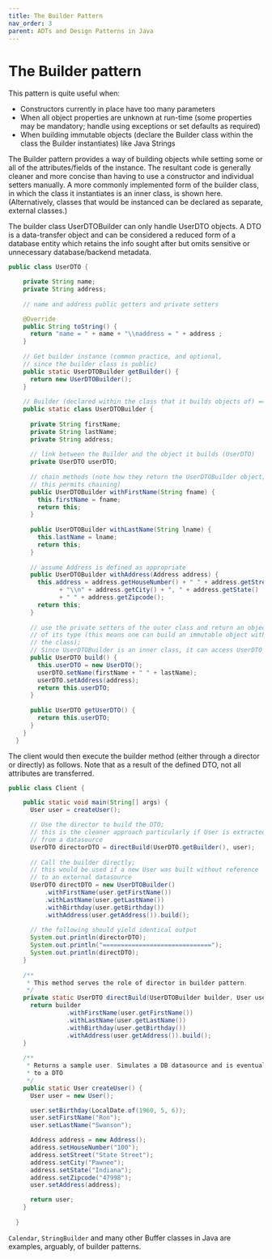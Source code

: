 ```yaml
---
title: The Builder Pattern
nav_order: 3
parent: ADTs and Design Patterns in Java
---
```


# The Builder pattern

This pattern is quite useful when:

+ Constructors currently in place have too many parameters
+ When all object properties are unknown at run-time (some properties may be mandatory; handle using exceptions or set defaults as required)
+ When building immutable objects (declare the Builder class within the class the Builder instantiates) like Java Strings

The Builder pattern provides a way of building objects while setting some or all of the attributes/fields of the instance. The resultant code is generally cleaner and more concise than having to use a constructor and individual setters manually. A more commonly implemented form of the builder class, in which the class it instantiates is an inner class, is shown here. (Alternatively, classes that would be instanced can be declared as separate, external classes.)

The builder class UserDTOBuilder can only handle UserDTO objects. A DTO is a data-transfer object and can be considered a reduced form of a database entity which retains the info sought after but omits sensitive or unnecessary database/backend metadata.

```java
public class UserDTO {

    private String name;
    private String address;
  
    // name and address public getters and private setters

    @Override
    public String toString() {
      return "name = " + name + "\\naddress = " + address ;
    }
  
    // Get builder instance (common practice, and optional, 
    // since the builder class is public)
    public static UserDTOBuilder getBuilder() {
      return new UserDTOBuilder();
    }
  
    // Builder (declared within the class that it builds objects of) =====================
    public static class UserDTOBuilder {
      
      private String firstName;
      private String lastName;
      private String address;
      
      // link between the Builder and the object it builds (UserDTO)
      private UserDTO userDTO;
  
      // chain methods (note how they return the UserDTOBuilder object;
      // this permits chaining)
      public UserDTOBuilder withFirstName(String fname) {
        this.firstName = fname;
        return this;
      }
      
      public UserDTOBuilder withLastName(String lname) {
        this.lastName = lname;
        return this;
      }
      
      // assume Address is defined as appropriate
      public UserDTOBuilder withAddress(Address address) {
        this.address = address.getHouseNumber() + " " + address.getStreet()
              + "\\n" + address.getCity() + ", " + address.getState() 
              + " " + address.getZipcode();
        return this;
      }
  
      // use the private setters of the outer class and return an object 
      // of its type (this means one can build an immutable object within 
      // the class);
      // Since UserDTOBuilder is an inner class, it can access UserDTO's setters
      public UserDTO build() {
        this.userDTO = new UserDTO();
        userDTO.setName(firstName + " " + lastName);
        userDTO.setAddress(address);
        return this.userDTO;
      }
      
      public UserDTO getUserDTO() {
        return this.userDTO;
      }
    }
  }
```

The client would then execute the builder method (either through a director or directly) as follows. Note that as a result of the defined DTO, not all attributes are transferred.

```java
public class Client {

    public static void main(String[] args) {
      User user = createUser();

      // Use the director to build the DTO;
      // this is the cleaner approach particularly if User is extracted
      // from a datasource
      UserDTO directorDTO = directBuild(UserDTO.getBuilder(), user);
  
      // Call the builder directly;
      // this would be used if a new User was built without reference
      // to an external datasource
      UserDTO directDTO = new UserDTOBuilder()
          .withFirstName(user.getFirstName())
          .withLastName(user.getLastName())
          .withBirthday(user.getBirthday())
          .withAddress(user.getAddress()).build();
  
      // the following should yield identical output
      System.out.println(directorDTO);
      System.out.println("==============================");
      System.out.println(directDTO);
    }
  
    /**
     * This method serves the role of director in builder pattern.
     */
    private static UserDTO directBuild(UserDTOBuilder builder, User user) {
      return builder
                .withFirstName(user.getFirstName())
                .withLastName(user.getLastName())
                .withBirthday(user.getBirthday())
                .withAddress(user.getAddress()).build();
    }
  
    /**
     * Returns a sample user. Simulates a DB datasource and is eventually mapped 
     * to a DTO
     */
    public static User createUser() {
      User user = new User();

      user.setBirthday(LocalDate.of(1960, 5, 6));
      user.setFirstName("Ron");
      user.setLastName("Swanson");

      Address address = new Address();
      address.setHouseNumber("100");
      address.setStreet("State Street");
      address.setCity("Pawnee");
      address.setState("Indiana");
      address.setZipcode("47998");
      user.setAddress(address);

      return user;
    }
  
  }
```

```Calendar```, ```StringBuilder``` and many other Buffer classes in Java are examples, arguably, of builder patterns.

